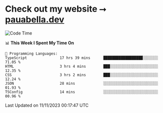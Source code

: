 # Check out my website ⭢ [pauabella.dev](https://pauabella.dev)

<!--START_SECTION:waka-->
![Code Time](http://img.shields.io/badge/Code%20Time-2%2C659%20hrs%207%20mins-blue)

📊 **This Week I Spent My Time On** 

```text
💬 Programming Languages: 
TypeScript               17 hrs 39 mins      ██████████████████░░░░░░░   71.05 % 
HTML                     3 hrs 4 mins        ███░░░░░░░░░░░░░░░░░░░░░░   12.35 % 
CSS                      3 hrs 2 mins        ███░░░░░░░░░░░░░░░░░░░░░░   12.24 % 
JSON                     28 mins             ░░░░░░░░░░░░░░░░░░░░░░░░░   01.93 % 
TSConfig                 14 mins             ░░░░░░░░░░░░░░░░░░░░░░░░░   00.96 % 
```


 Last Updated on 11/11/2023 00:17:47 UTC
<!--END_SECTION:waka-->
